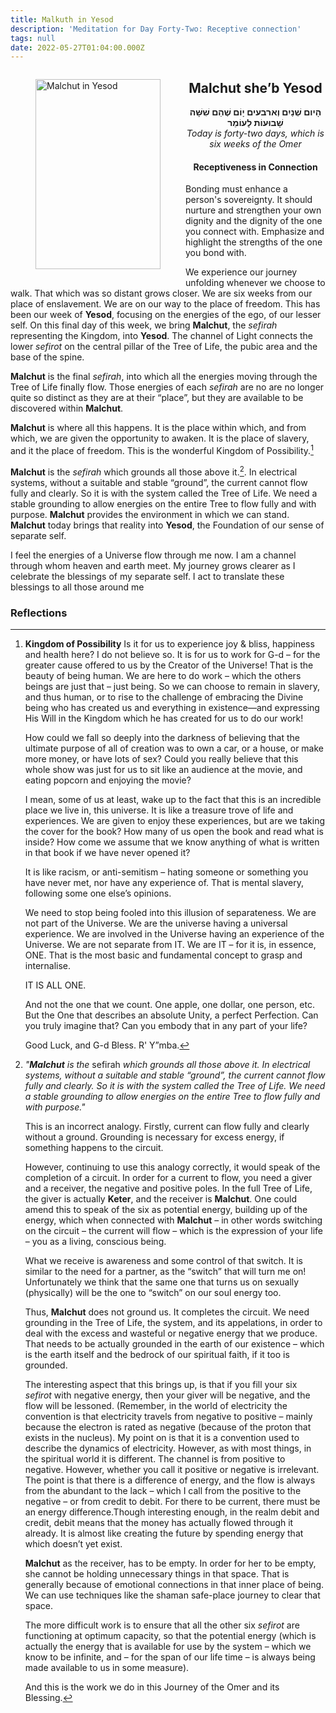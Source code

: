 ```yaml
---
title: Malkuth in Yesod
description: 'Meditation for Day Forty-Two: Receptive connection'
tags: null
date: 2022-05-27T01:04:00.000Z
---
```


<a href="https://www.chabad.org/holidays/sefirah/omer-count_cdo/jewish/Count-the-Omer.htm">
<i class="fa fa-file" aria-hidden="true"></i></a>

<figure style='float: left'>
 <a href='/posts/img/freedom/week6/6.5-Malchut_in_Yesod.png' target="_blank">
   <img src='/posts/img/freedom/week6/6.5-Malchut_in_Yesod_s.png' alt='Malchut in Yesod' width='200' height='304' />
 </a>
</figure>

<div style="text-align:center">
<h2>Malchut she’b Yesod</h2>
<span dir="rtl"><b>הָיום שְׁנַיִם וְארבעים יָוֹם שֶׁהֵם שִׁשָּׁה שָׁבוּעוֹת לָעוֹמֵר</b></span>
<br />
<i>ֹToday is forty-two days, which is six weeks of the Omer</i>
</p>

<h4>Receptiveness in Connection</h4>

</div>

<div class="abstract">

Bonding must enhance a person's sovereignty. It should nurture and strengthen your own dignity and the dignity of the one you connect with. Emphasize and highlight the strengths of the one you bond with.

</div>

We experience our journey unfolding whenever we choose to walk. That which was so distant grows closer. We are six weeks from our place of enslavement. We are on our way to the place of freedom.
This has been our week of **Yesod**, focusing on the energies of the ego, of our lesser self. On this final day of this week, we bring **Malchut**, the _sefirah_ representing the Kingdom, into **Yesod**. The channel of Light connects the lower _sefirot_ on the central pillar of the Tree of Life, the pubic area and the base of the spine.

**Malchut** is the final _sefirah_, into which all the energies moving through the Tree of Life finally flow. Those energies of each _sefirah_ are no are no longer quite so distinct as they are at their “place”, but they are available to be discovered within **Malchut**.

**Malchut** is where all this happens. It is the place within which, and from which, we are given the opportunity to awaken. It is the place of slavery, and it the place of freedom. This is the wonderful Kingdom of Possibility.[^1]

**Malchut** is the _sefirah_ which grounds all those above it.[^2]. In electrical systems, without a suitable and stable “ground”, the current cannot flow fully and clearly. So it is with the system called the Tree of Life. We need a stable grounding to allow energies on the entire Tree to flow fully and with purpose. **Malchut** provides the environment in which we can stand. **Malchut** today brings that reality into **Yesod**, the Foundation of our sense of separate self.

<div class="abstract">

I feel the energies of a Universe flow through me now. I am a channel through whom heaven and earth meet. My journey grows clearer as I celebrate the blessings of my separate self. I act to translate these blessings to all those around me

</div>

<h3>Reflections</h3>

[^1]: **Kingdom of Possibility**
    Is it for us to experience joy & bliss, happiness and health here? I do not believe so. It is for us to work for G-d – for the greater cause offered to us by the Creator of the Universe! That is the beauty of being human. We are here to do work – which the others beings are just that – just being. So we can choose to remain in slavery, and thus human, or to rise to the challenge of embracing the Divine being who has created us and everything in existence&mdash;and expressing His Will in the Kingdom which he has created for us to do our work!

    How could we fall so deeply into the darkness of believing that the ultimate purpose of all of creation was to own a car, or a house, or make more money, or have lots of sex?
    Could you really believe that this whole show was just for us to sit like an audience at the movie, and eating popcorn and enjoying the movie?

    I mean, some of us at least, wake up to the fact that this is an incredible place we live in, this universe. It is like a treasure trove of life and experiences. We are given to enjoy these experiences, but are we taking the cover for the book? How many of us open the book and read what is inside? How come we assume that we know anything of what is written in that book if we have never opened it?

    It is like racism, or anti-semitism – hating someone or something you have never met, nor have any experience of. That is mental slavery, following some one else’s opinions.

    We need to stop being fooled into this illusion of separateness. We are not part of the Universe. We are the universe having a universal experience. We are involved in the Universe having an experience of the Universe. We are not separate from IT. We are IT – for it is, in essence, ONE. That is the most basic and fundamental concept to grasp and internalise.

    IT IS ALL ONE.

    And not the one that we count. One apple, one dollar, one person, etc. But the One that describes an absolute Unity, a perfect Perfection. Can you truly imagine that? Can you embody that in any part of your life?
    
    Good Luck, and G-d Bless.
    R' Y”mba.

[^2]: _"**Malchut** is the_ sefirah _which grounds all those above it. In electrical systems, without a suitable and stable “ground”, the current cannot flow fully and clearly. So it is with the system called the Tree of Life. We need a stable grounding to allow energies on the entire Tree to flow fully and with purpose."_

    This is an incorrect analogy. Firstly, current can flow fully and clearly without a ground. Grounding is necessary for excess energy, if something happens to the circuit.

    However, continuing to use this analogy correctly, it would speak of the completion of a circuit. In order for a current to flow, you need a giver and a receiver, the negative and positive poles. In the full Tree of Life, the giver is actually <b>Keter</b>, and the receiver is **Malchut**. One could amend this to speak of the six as potential energy, building up of the energy, which when connected with <b>Malchut</b> – in other words switching on the circuit – the current will flow – which is the expression of your life – you as a living, conscious being.

    What we receive is awareness and some control of that switch. It is similar to the need for a partner, as the “switch” that will turn me on! Unfortunately we think that the same one that turns us on sexually (physically) will be the one to “switch” on our soul energy too.

    Thus, <b>Malchut</b> does not ground us. It completes the circuit. We need grounding in the Tree of Life, the system, and its appelations, in order to deal with the excess and wasteful or negative energy that we produce. That needs to be actually grounded in the earth of our existence – which is the earth itself and the bedrock of our spiritual faith, if it too is grounded.

    The interesting aspect that this brings up, is that if you fill your six _sefirot_ with negative energy, then your giver will be negative, and the flow will be lessoned. (Remember, in the world of electricity the convention is that electricity travels from negative to positive – mainly because the electron is rated as negative (because of the proton that exists in the nucleus). My point on is that it is a convention used to describe the dynamics of electricity. However, as with most things, in the spiritual world it is different. The channel is from positive to negative. However, whether you call it positive or negative is irrelevant. The point is that there is a difference of energy, and the flow is always from the abundant to the lack – which I call from the positive to the negative – or from credit to debit. For there to be current, there must be an energy difference.Though interesting enough, in the realm debit and credit, debit means that the money has actually flowed through it already. It is almost like creating the future by spending energy that which doesn’t yet exist.

    <b>Malchut</b> as the receiver, has to be empty. In order for her to be empty, she cannot be holding unnecessary things in that space. That is generally because of emotional connections in that inner place of being. We can use techniques like the shaman safe-place journey to clear that space.

    The more difficult work is to ensure that all the other six _sefirot_ are functioning at optimum capacity, so that the potential energy (which is actually the energy that is available for use by the system – which we know to be infinite, and – for the span of our life time – is always being made available to us in some measure).

    And this is the work we do in this Journey of the Omer and its Blessing.
